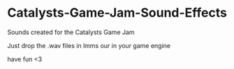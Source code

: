 # Catalysts-Game-Jam-Sound-Effects
Sounds created for the Catalysts Game Jam

Just drop the .wav files in lmms our in your game engine

have fun <3
